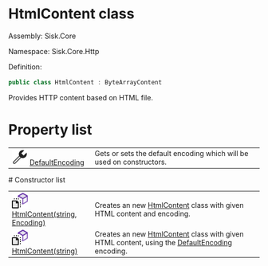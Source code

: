 <!--

Copyrights 2023 Sisk Framework - CypherPotato
Published under MIT license

!!! DO NOT EDIT THIS FILE !!!
This file was generated by a tool in the Sisk package. To edit the information in this documentation,
edit the XML documentation present in the Sisk source code.

-->

# HtmlContent class
Assembly: Sisk.Core

Namespace: Sisk.Core.Http

Definition:

```cs
public class HtmlContent : ByteArrayContent
```

Provides HTTP content based on HTML file.

# Property list
<table>
    <tbody>
<tr>
    <td width="33%">
        <img class="icon" src="/assets/img/icons/property.svg">
        <a href="/read?q=/contents/spec/Sisk.Core.Http.HtmlContent.DefaultEncoding.md">
            DefaultEncoding
        </a>
    </td>
    <td>
        Gets or sets the default encoding which will be used on constructors.
    <td>
</tr>
    </tbody>
</table>
# Constructor list
<table>
    <tbody>
<tr>
    <td width="33%">
        <img class="icon" src="/assets/img/icons/constructor.svg">
        <a href="/read?q=/contents/spec/Sisk.Core.Http.HtmlContent.HtmlContent(string-Encoding).md">
            HtmlContent(string, Encoding)
        </a>
    </td>
    <td>
        Creates an new <a href="/read?q=/contents/spec/Sisk.Core.Http.HtmlContent.md">HtmlContent</a> class with given HTML content and encoding.
    <td>
</tr>
<tr>
    <td width="33%">
        <img class="icon" src="/assets/img/icons/constructor.svg">
        <a href="/read?q=/contents/spec/Sisk.Core.Http.HtmlContent.HtmlContent(string).md">
            HtmlContent(string)
        </a>
    </td>
    <td>
        Creates an new <a href="/read?q=/contents/spec/Sisk.Core.Http.HtmlContent.md">HtmlContent</a> class with given HTML content, using the <a href="/read?q=/contents/spec/Sisk.Core.Http.HtmlContent.md">DefaultEncoding</a> encoding.
    <td>
</tr>
    </tbody>
</table>
